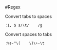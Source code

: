 #Regex

Convert tabs to spaces
```
:1, $ s/\t/    /g  
```
Convert spaces to tabs
```
:%s-^\(    \)\+-\t 
```
